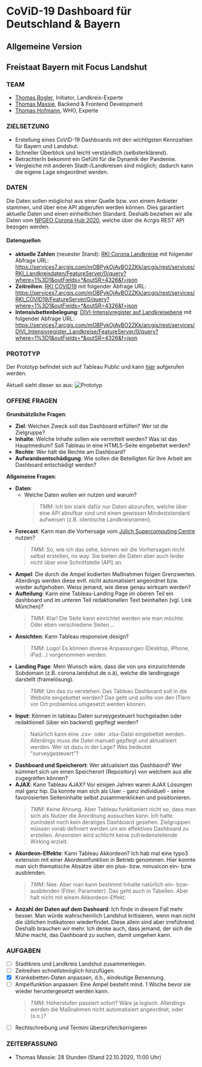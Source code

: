 # CoViD-19 Dashboard für Deutschland & Bayern



## Allgemeine Version


## Freistaat Bayern mit Focus Landshut

### TEAM

- [Thomas Rogler](https://www.linkedin.com/in/tom-rogler-6405bbb1/), Initiator, Landkreis-Experte
- [Thomas Massie](https://www.linkedin.com/in/thomasmmassie/), Backend & Frontend Development
- [Thomas Hofmann](https://www.linkedin.com/in/thomas-hofmann-a2817646/), WHO, Experte

### ZIELSETZUNG

- Erstellung eines CoViD-19 Dashboards mit den wichtigsten Kennzahlen für Bayern und Landshut.
- Schneller Überblick und leicht verständlich (selbsterklärend).
- BetrachterIn bekommt ein Gefühl für die Dynamik der Pandemie.
- Vergleiche mit anderen Stadt-/Landkreisen sind möglich; dadurch kann die eigene Lage eingeordnet werden.

### DATEN

Die Daten sollen möglichst aus einer Quelle bzw. von einem Anbieter stammen, und über eine API abgerufen werden können. Dies garantiert aktuelle Daten und einen einheitlichen Standard. Deshalb beziehen wir alle Daten vom [NPGEO Corona Hub 2020](https://npgeo-corona-npgeo-de.hub.arcgis.com/), welche über die Acrgis REST API bezogen werden.

#### Datenquellen

- **aktuelle Zahlen** (neuester Stand): [RKI Corona Landkreise](https://npgeo-corona-npgeo-de.hub.arcgis.com/datasets/917fc37a709542548cc3be077a786c17_0/geoservice) mit folgender Abfrage URL: https://services7.arcgis.com/mOBPykOjAyBO2ZKk/arcgis/rest/services/RKI_Landkreisdaten/FeatureServer/0/query?where=1%3D1&outFields=*&outSR=4326&f=json
- **Zeitreihen**: [RKI COVID19](https://npgeo-corona-npgeo-de.hub.arcgis.com/datasets/dd4580c810204019a7b8eb3e0b329dd6_0/geoservice) mit folgender Abfrage URL: https://services7.arcgis.com/mOBPykOjAyBO2ZKk/arcgis/rest/services/RKI_COVID19/FeatureServer/0/query?where=1%3D1&outFields=*&outSR=4326&f=json
- **Intensivbettenbelegung**: [DIVI-Intensivregister auf Landkreisebene](https://npgeo-corona-npgeo-de.hub.arcgis.com/datasets/8fc79b6cf7054b1b80385bda619f39b8_0/geoservice) mit folgender Abfrage URL: https://services7.arcgis.com/mOBPykOjAyBO2ZKk/arcgis/rest/services/DIVI_Intensivregister_Landkreise/FeatureServer/0/query?where=1%3D1&outFields=*&outSR=4326&f=json

### PROTOTYP

Der Prototyp befindet sich auf Tableau Public und kann [hier](https://public.tableau.com/profile/thomas.massie#!/vizhome/CoViD-19---Bayern-Prototype01---Test/Dashboard) aufgerufen werden.

Aktuell sieht dieser so aus:
![Prototyp](https://github.com/thomassie/CoViD-19---Germany/blob/main/04---Screenshots/Bildschirmfoto%202020-10-21%20um%2000.05.37.png)

### OFFENE FRAGEN

**Grundsätzliche Fragen**:

- **Ziel**: Welchen Zweck soll das Dashboard erfüllen? Wer ist die Zielgruppe?
- **Inhalte**: Welche Inhalte sollen wie vermittelt werden? Was ist das Hauptmedium? Soll Tableau in eine HTML5-Seite eingebettet werden?
- **Rechte**: Wer hält die Rechte am Dashboard?
- **Aufwandsentschädigung**: Wie sollen die Beteiligten für ihre Arbeit am Dashboard entschädigt werden?

**Allgemeine Fragen**:

- **Daten**:
  - Welche Daten wollen wir nutzen und warum? 
    > *TMM*: Ich bin stark dafür nur Daten abzurufen, welche über eine API abrufbar sind und einen gewissen Mindeststandard aufweisen (z.B. identische Landkreisnamen).
- **Forecast**: Kann man die Vorhersage vom [Jülich Supercomputing Centre](https://covid19-bayesian.fz-juelich.de/) nutzen? 
   > *TMM*: So, wie ich das sehe, können wir die Vorhersagen nicht selbst erstellen, no way. Sie bieten die Daten aber auch leider nicht über eine Schnittstelle (API) an.
- **Ampel**: Die durch die Ampel kodierten Maßnahmen folgen Grenzwerten. Allerdings werden diese evtl. nicht automatisiert angeordnet bzw. wieder aufgehoben. Weiss jemand, wie diese genau wirksam werden?
- **Aufteilung**: Kann eine Tableau-Landing Page im oberen Teil ein dashboard und im unteren Teil redaktionellen Text beinhalten (vgl. Link München)?
  > *TMM*: Klar! Die Seite kann einrichtet werden wie man möchte. Oder eben verschiedene Seiten...
- **Ansichten**: Kann Tableau responsive design?
  > *TMM*: Logo! Es können diverse Anpassungen (Desktop, iPhone, iPad...) vorgenommen werden.
- **Landing Page**: Mein Wunsch wäre, dass die von uns einzurichtende Subdomain (z.B. corona.landshut.de o.ä), welche die landingpage  darstellt (framelösung).
  > *TMM*: Um das zu verstehen: Das Tableau Dashboard soll in die Website eingebettet werden? Das geht und sollte von den ITlern vor Ort problemlos umgesetzt werden können.
- **Input**: Können in tableau Daten surveygesteuert hochgeladen oder redaktionell (über ein backend) gepflegt werden?
  > Natürlich kann eine .csv- oder .xlsx-Datei eingebettet werden. Allerdings muss die Datei manuell gepflegt und aktualisiert werden. Wer ist dazu in der Lage? Was bedeutet "surveygesteuert"?
- **Dashboard und Speicherort**: Wer aktualisiert das Dashbaord? Wer kümmert sich um einen Speicherort (Repository) von welchem aus alle zugegreifen können?
- **AJAX**: Kann Tableau AJAX? Vor einigen Jahren waren AJAX Lösungen mal ganz hip. Da konnte man sich als User - ganz individuell - seine favorosierten Seiteninhalte selbst zusammenklicken und positionieren.
  > *TMM*: Keine Ahnung. Aber Tableau funktioniert nicht so, dass man sich als Nutzer die Anordnung aussuchen kann. Ich hatte zunindest noch kein deratiges Dashboard gesehen. Zielgruppen müssen vorab definiert werden um ein effektives Dashboard zu erstellen. Ansonsten wird schlicht keine zufriedenstellende Wirking erzielt.
- **Akordeon-Effekte**: Kann Tableau Akkordeon? Ich hab mal eine typo3 extension mit einer Akordeonfunktion in Betrieb genommen. Hier konnte man sich thematische Absätze über ein plus- bzw. minusicon ein- bzw. ausblenden.
  > *TMM*: Nee. Aber man kann bestimmt Inhalte natürlich ein- bzw- ausblenden (Filter, Parameter). Das geht auch in Tabellen. Aber halt nicht mit einem Akkordeon-Effekt.
- **Anzahl der Daten auf dem Dashoard**: Ich finde in diesem Fall mehr besser. Man würde wahrscheinlich Landshut kritisieren, wenn man nicht die üblichen Indikatoren wiederfindet. Diese allein sind aber irreführend. Deshalb brauchen wir mehr. Ich denke auch, dass jemand, der sich die Mühe macht, das Dashboard zu suchen, damit umgehen kann.  
### AUFGABEN
 
- [ ] Stadtkreis und Landkreis Landshut zusammenlegen.
- [ ] Zeitreihen schnellstmöglich hinzufügen.
- [x] Krankebetten-Daten anpassen, d.h., eindeutige Benennung.
- [ ] Ampelfunktion anpassen: Eine Ampel besteht mind. 1 Woche bevor sie wieder heruntergesetzt werden kann. 
  > *TMM*: Höherstufen passiert sofort? Wäre ja logisch. Allerdings werden die Maßnahmen nicht automatisiert angeordnet, oder (s.o.)?
- [ ] Rechtschreibung und Termini überprüfen/korrigieren

### ZEITERFASSUNG

- Thomas Massie: 28 Stunden (Stand 22.10.2020, 11:00 Uhr)

